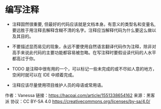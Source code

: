 # 编写注释

- 注释固然很重要, 但最好的代码应该就是文档本身。有意义的类型名和变量名, 要远胜于用注释去解释含糊不清的名字。注释应当解释代码为什么要这么做以及其目的。

- 不要描述显而易见的现象，永远不要使用自然语言翻译代码作为注释，除非对高手来说此代码的主要功能都容易被忽略。在写注释时要假设读代码的人水平都高过于你。

- TODO 是注释中很有用的一个，可以标记一些未完成的或不尽如人意的地方，空闲时就可以在 IDE 中顺着完成。

- 注释应该尽量使用项目维护人员的母语或常用语。

作者：Vanessa
链接：https://hacpai.com/article/1551338654162
来源：黑客派
协议：CC BY-SA 4.0 https://creativecommons.org/licenses/by-sa/4.0/